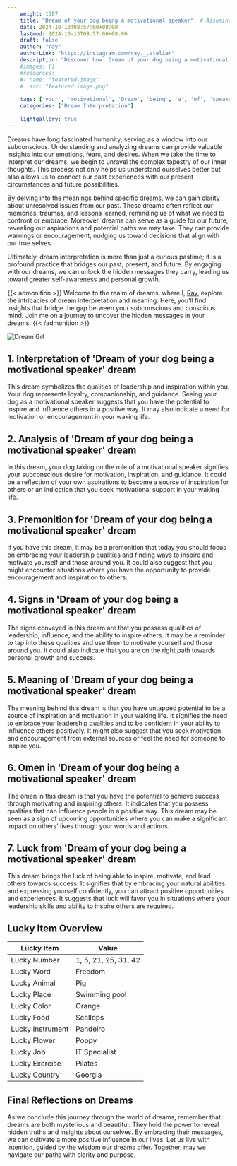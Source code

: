 ```yaml
---
    weight: 1307
    title: "Dream of your dog being a motivational speaker"  # Assuming 'title' column exists
    date: 2024-10-13T08:57:00+08:00
    lastmod: 2024-10-13T08:57:00+08:00
    draft: false
    author: "ray"
    authorLink: "https://instagram.com/ray._.atelier"
    description: "Discover how 'Dream of your dog being a motivational speaker' can interpret your future and uncover its significant meanings in your life."
    #images: []
    #resources:
    #- name: "featured-image"
    #  src: "featured-image.png"
    
    tags: ['your', 'motivational', 'Dream', 'being', 'a', 'of', 'speaker', 'dog']
    categories: ["Dream Interpretation"]
    
    lightgallery: true
---
```

    
Dreams have long fascinated humanity, serving as a window into our subconscious. Understanding and analyzing dreams can provide valuable insights into our emotions, fears, and desires. When we take the time to interpret our dreams, we begin to unravel the complex tapestry of our inner thoughts. This process not only helps us understand ourselves better but also allows us to connect our past experiences with our present circumstances and future possibilities.

By delving into the meanings behind specific dreams, we can gain clarity about unresolved issues from our past. These dreams often reflect our memories, traumas, and lessons learned, reminding us of what we need to confront or embrace. Moreover, dreams can serve as a guide for our future, revealing our aspirations and potential paths we may take. They can provide warnings or encouragement, nudging us toward decisions that align with our true selves.

Ultimately, dream interpretation is more than just a curious pastime; it is a profound practice that bridges our past, present, and future. By engaging with our dreams, we can unlock the hidden messages they carry, leading us toward greater self-awareness and personal growth.

{{< admonition >}}
Welcome to the realm of dreams, where I, [Ray](https://instagram.com/ray._.atelier), explore the intricacies of dream interpretation and meaning. Here, you’ll find insights that bridge the gap between your subconscious and conscious mind. Join me on a journey to uncover the hidden messages in your dreams.
{{< /admonition >}}

![Dream Grl](https://cdn.pixabay.com/photo/2017/11/02/03/35/gothic-2910057_1280.jpg "Dream Grl")

## 1. Interpretation of 'Dream of your dog being a motivational speaker' dream
 This dream symbolizes the qualities of leadership and inspiration within you. Your dog represents loyalty, companionship, and guidance. Seeing your dog as a motivational speaker suggests that you have the potential to inspire and influence others in a positive way. It may also indicate a need for motivation or encouragement in your waking life.

## 2. Analysis of 'Dream of your dog being a motivational speaker' dream
 In this dream, your dog taking on the role of a motivational speaker signifies your subconscious desire for motivation, inspiration, and guidance. It could be a reflection of your own aspirations to become a source of inspiration for others or an indication that you seek motivational support in your waking life.

## 3. Premonition for 'Dream of your dog being a motivational speaker' dream
 If you have this dream, it may be a premonition that today you should focus on embracing your leadership qualities and finding ways to inspire and motivate yourself and those around you. It could also suggest that you might encounter situations where you have the opportunity to provide encouragement and inspiration to others.

## 4. Signs in 'Dream of your dog being a motivational speaker' dream
 The signs conveyed in this dream are that you possess qualities of leadership, influence, and the ability to inspire others. It may be a reminder to tap into these qualities and use them to motivate yourself and those around you. It could also indicate that you are on the right path towards personal growth and success.

## 5. Meaning of 'Dream of your dog being a motivational speaker' dream
 The meaning behind this dream is that you have untapped potential to be a source of inspiration and motivation in your waking life. It signifies the need to embrace your leadership qualities and to be confident in your ability to influence others positively. It might also suggest that you seek motivation and encouragement from external sources or feel the need for someone to inspire you.

## 6. Omen in 'Dream of your dog being a motivational speaker' dream
 The omen in this dream is that you have the potential to achieve success through motivating and inspiring others. It indicates that you possess qualities that can influence people in a positive way. This dream may be seen as a sign of upcoming opportunities where you can make a significant impact on others' lives through your words and actions.

## 7. Luck from 'Dream of your dog being a motivational speaker' dream
 This dream brings the luck of being able to inspire, motivate, and lead others towards success. It signifies that by embracing your natural abilities and expressing yourself confidently, you can attract positive opportunities and experiences. It suggests that luck will favor you in situations where your leadership skills and ability to inspire others are required.

## Lucky Item Overview
| Lucky Item          | Value              |
|---------------|--------------------|
| Lucky Number        | 1, 5, 21, 25, 31, 42  |
| Lucky Word          | Freedom |
| Lucky Animal        | Pig |
| Lucky Place         | Swimming pool     |
| Lucky Color         | Orange     |
| Lucky Food          | Scallops      |
| Lucky Instrument    | Pandeiro |
| Lucky Flower        | Poppy    |
| Lucky Job           | IT Specialist       |
| Lucky Exercise      | Pilates  |
| Lucky Country       | Georgia    |


##  Final Reflections on Dreams

As we conclude this journey through the world of dreams, remember that dreams are both mysterious and beautiful. They hold the power to reveal hidden truths and insights about ourselves. By embracing their messages, we can cultivate a more positive influence in our lives. Let us live with intention, guided by the wisdom our dreams offer. Together, may we navigate our paths with clarity and purpose.
